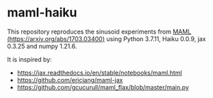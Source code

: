 # maml-haiku

This repository reproduces the sinusoid experiments from
[MAML (https://arxiv.org/abs/1703.03400)](https://arxiv.org/abs/1703.03400)
using Python 3.7.11, Haiku 0.0.9, jax 0.3.25 and numpy 1.21.6.

It is inspired by:
* https://jax.readthedocs.io/en/stable/notebooks/maml.html
* https://github.com/ericjang/maml-jax
* https://github.com/gcucurull/maml_flax/blob/master/main.py
